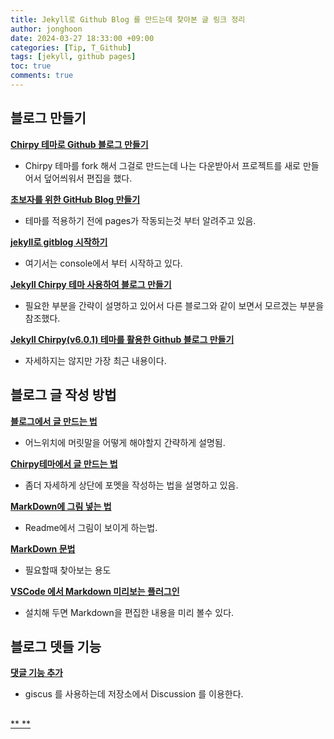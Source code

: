 ```yaml
---
title: Jekyll로 Github Blog 를 만드는데 찾아본 글 링크 정리
author: jonghoon
date: 2024-03-27 18:33:00 +09:00
categories: [Tip, T_Github]
tags: [jekyll, github pages]
toc: true
comments: true
---
```


## 블로그 만들기  

[**Chirpy 테마로 Github 블로그 만들기**](https://jason9288.github.io/posts/github_blog_1/)  
 - Chirpy 테마를 fork 해서 그걸로 만드는데 나는 다운받아서 프로젝트를 새로 만들어서 덮어씌워서 편집을 했다.  

[**초보자를 위한 GitHub Blog 만들기**](https://wlqmffl0102.github.io/posts/Making-Git-blogs-for-beginners-1/)  
 - 테마를 적용하기 전에 pages가 작동되는것 부터 알려주고 있음.  

[**jekyll로 gitblog 시작하기**](https://kkminseok.github.io/posts/startblog/)  
 - 여기서는 console에서 부터 시작하고 있다.  

[**Jekyll Chirpy 테마 사용하여 블로그 만들기**](https://www.irgroup.org/posts/jekyll-chirpy/)  
 - 필요한 부분을 간략이 설명하고 있어서 다른 블로그와 같이 보면서 모르겠는 부분을 참조했다.  

[**Jekyll Chirpy(v6.0.1) 테마를 활용한 Github 블로그 만들기**](https://jjikin.com/posts/Jekyll-Chirpy-%ED%85%8C%EB%A7%88%EB%A5%BC-%ED%99%9C%EC%9A%A9%ED%95%9C-Github-%EB%B8%94%EB%A1%9C%EA%B7%B8-%EB%A7%8C%EB%93%A4%EA%B8%B0(2023-6%EC%9B%94-%EA%B8%B0%EC%A4%80)/)  
 - 자세하지는 않지만 가장 최근 내용이다.  


## 블로그 글 작성 방법  

[**블로그에서 글 만드는 법**](https://univdev.page/posts/how-to-write-blog-post/)  
 - 어느위치에 머릿말을 어떻게 해야할지 간략하게 설명됨.  

[**Chirpy테마에서 글 만드는 법**](https://j1mmyson.github.io/posts/postingGuide/)  
 - 좀더 자세하게 상단에 포멧을 작성하는 법을 설명하고 있음.  

[**MarkDown에 그림 넣는 법**](https://cutemoomin.tistory.com/entry/Readme-%ED%8C%8C%EC%9D%BC%EC%97%90-%EC%9D%B4%EB%AF%B8%EC%A7%80-%EB%84%A3%EA%B8%B0-%EB%A7%88%ED%81%AC%EB%8B%A4%EC%9A%B4-%EC%9D%B4%EB%AF%B8%EC%A7%80)  
 - Readme에서 그림이 보이게 하는법.  

[**MarkDown 문법**](https://www.heropy.dev/p/B74sNE)  
 - 필요할때 찾아보는 용도 

[**VSCode 에서 Markdown 미리보는 플러그인**](https://onpups.pe.kr/293)  
 - 설치해 두면 Markdown을 편집한 내용을 미리 볼수 있다.  


## 블로그 뎃들 기능  

[**댓글 기능 추가**](https://jason9288.github.io/posts/github_blog_4/)  
 - giscus 를 사용하는데 저장소에서 Discussion 를 이용한다.  


## 

[**  **]()  